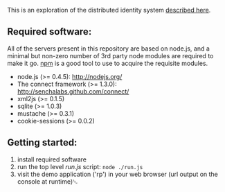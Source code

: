 This is an exploration of the distributed identity system
[described here](https://wiki.mozilla.org/Labs/Identity/VerifiedEmailProtocol).

## Required software:

All of the servers present in this repository are based on node.js, and a
minimal but non-zero number of 3rd party node modules are required to make
it go.  [npm](http://npmjs.org/) is a good tool to use to acquire the requisite modules.

* node.js (>= 0.4.5): http://nodejs.org/
* The connect framework (>= 1.3.0): http://senchalabs.github.com/connect/
* xml2js (>= 0.1.5)
* sqlite (>= 1.0.3)
* mustache (>= 0.3.1)
* cookie-sessions (>= 0.0.2)

## Getting started:

1. install required software
2. run the top level *run.js* script: `node ./run.js`
3. visit the demo application ('rp') in your web browser (url output on the console at runtime)␁
